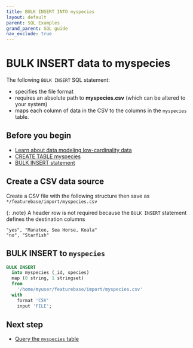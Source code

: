 ```yaml
---
title: BULK INSERT INTO myspecies
layout: default
parent: SQL Examples
grand_parent: SQL guide
nav_exclude: true
---
```


# BULK INSERT data to myspecies

The following `BULK INSERT` SQL statement:
* specifies the file format
* requires an absolute path to **myspecies.csv** (which can be altered to your system)
* maps each column of data in the CSV to the columns in the `myspecies` table.

## Before you begin

* [Learn about data modeling low-cardinality data](/docs/cloud/cloud-faq/cloud-faq-data-modeling)
* [CREATE TABLE myspecies](/docs/sql-guide/examples/sql-eg-table/sql-eg-table-create-myspecies)
* [BULK INSERT statement](/docs/sql-guide/statements/statement-insert-bulk)

## Create a CSV data source

Create a CSV file with the following structure then save as `*/featurebase/import/myspecies.csv`

{: .note}
A header row is not required because the `BULK INSERT` statement defines the destination columns

```csv
"yes", "Manatee, Sea Horse, Koala"
"no", "Starfish"
```

## BULK INSERT to `myspecies`


```sql
BULK INSERT
  into myspecies (_id, species)
  map (0 string, 1 stringset)
  from
    '/home/myuser/featurebase/import/myspecies.csv'
  with
    format 'CSV'
    input 'FILE';
```

## Next step

* [Query the `myspecies` table](/docs/sql-guide/examples/sql-eg-select/sql-eg-select-myspecies)

